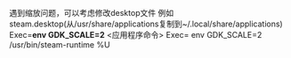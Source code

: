 遇到缩放问题，可以考虑修改desktop文件
例如steam.desktop(从/usr/share/applications复制到~/.local/share/applications)
Exec=__env GDK_SCALE=2__ <应用程序命令>
Exec= env GDK_SCALE=2 /usr/bin/steam-runtime %U
